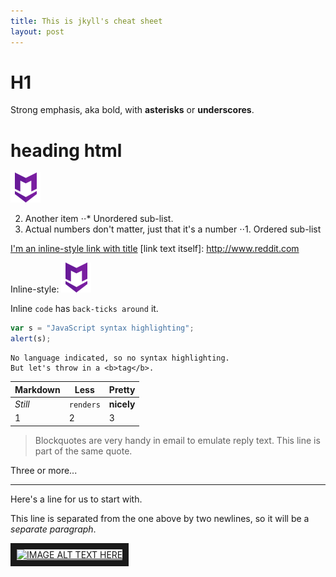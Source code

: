 ```yaml
---
title: This is jkyll's cheat sheet
layout: post
---
```


# H1
Strong emphasis, aka bold, with **asterisks** or __underscores__.

<h1> heading html </h1>
<img src="https://github.com/adam-p/markdown-here/raw/master/src/common/images/icon48.png"</img>


2. Another item
⋅⋅* Unordered sub-list. 
1. Actual numbers don't matter, just that it's a number
⋅⋅1. Ordered sub-list

[I'm an inline-style link with title](https://www.google.com "Google's Homepage")
[link text itself]: http://www.reddit.com

Inline-style: 
![alt text](https://github.com/adam-p/markdown-here/raw/master/src/common/images/icon48.png "Logo Title Text 1")

Inline `code` has `back-ticks around` it.

```javascript
var s = "JavaScript syntax highlighting";
alert(s);
```

```
No language indicated, so no syntax highlighting. 
But let's throw in a <b>tag</b>.
```

Markdown | Less | Pretty
--- | --- | ---
*Still* | `renders` | **nicely**
1 | 2 | 3


> Blockquotes are very handy in email to emulate reply text.
> This line is part of the same quote.

Three or more...

---

Here's a line for us to start with.

This line is separated from the one above by two newlines, so it will be a *separate paragraph*.

<a href="http://www.youtube.com/watch?feature=player_embedded&v=YOUTUBE_VIDEO_ID_HERE
" target="_blank"><img src="http://img.youtube.com/vi/YOUTUBE_VIDEO_ID_HERE/0.jpg" 
alt="IMAGE ALT TEXT HERE" width="240" height="180" border="10" /></a>

